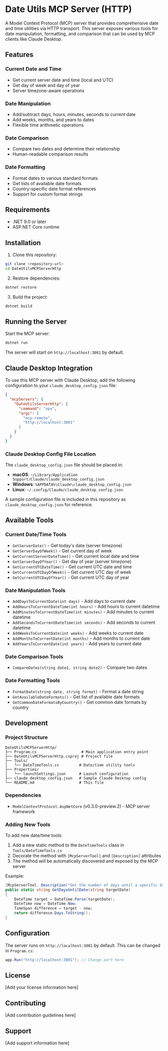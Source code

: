 # Date Utils MCP Server (HTTP)

A Model Context Protocol (MCP) server that provides comprehensive date and time utilities via HTTP transport. This server exposes various tools for date manipulation, formatting, and comparison that can be used by MCP clients like Claude Desktop.

## Features

### Current Date and Time
- Get current server date and time (local and UTC)
- Get day of week and day of year
- Server timezone-aware operations

### Date Manipulation
- Add/subtract days, hours, minutes, seconds to current date
- Add weeks, months, and years to dates
- Flexible time arithmetic operations

### Date Comparison
- Compare two dates and determine their relationship
- Human-readable comparison results

### Date Formatting
- Format dates to various standard formats
- Get lists of available date formats
- Country-specific date format references
- Support for custom format strings

## Requirements

- .NET 9.0 or later
- ASP.NET Core runtime

## Installation

1. Clone this repository:
```bash
git clone <repository-url>
cd DateUtilsMCPServerHttp
```

2. Restore dependencies:
```bash
dotnet restore
```

3. Build the project:
```bash
dotnet build
```

## Running the Server

Start the MCP server:
```bash
dotnet run
```

The server will start on `http://localhost:3001` by default.

## Claude Desktop Integration

To use this MCP server with Claude Desktop, add the following configuration to your `claude_desktop_config.json` file:

```json
{
  "mcpServers": {
    "DateUtilsServerHttp": {
      "command": "npx",
      "args": [
        "mcp-remote",
        "http://localhost:3001"
      ]
    }
  }
}
```

### Claude Desktop Config File Location

The `claude_desktop_config.json` file should be placed in:
- **macOS**: `~/Library/Application Support/Claude/claude_desktop_config.json`
- **Windows**: `%APPDATA%\Claude\claude_desktop_config.json`
- **Linux**: `~/.config/Claude/claude_desktop_config.json`

A sample configuration file is included in this repository as `claude_desktop_config.json` for reference.

## Available Tools

### Current Date/Time Tools
- `GetServerDate()` - Get today's date (server timezone)
- `GetServerDayOfWeek()` - Get current day of week
- `GetCurrentServerDateTime()` - Get current local date and time
- `GetServerDayOfYear()` - Get day of year (server timezone)
- `GetCurrentUTCDateTime()` - Get current UTC date and time
- `GetCurrentUTCDayOfWeek()` - Get current UTC day of week
- `GetCurrentUTCDayOfYear()` - Get current UTC day of year

### Date Manipulation Tools
- `AddDaysToCurrentDate(int days)` - Add days to current date
- `AddHoursToCurrentDateTime(int hours)` - Add hours to current datetime
- `AddMinutesToCurrentDateTime(int minutes)` - Add minutes to current datetime
- `AddSecondsToCurrentDateTime(int seconds)` - Add seconds to current datetime
- `AddWeeksToCurrentDate(int weeks)` - Add weeks to current date
- `AddMonthsToCurrentDate(int months)` - Add months to current date
- `AddYearsToCurrentDate(int years)` - Add years to current date

### Date Comparison Tools
- `CompareDates(string date1, string date2)` - Compare two dates

### Date Formatting Tools
- `FormatDate(string date, string format)` - Format a date string
- `GetAvailableDateFormats()` - Get list of available date formats
- `GetCommonDateFormatsByCountry()` - Get common date formats by country

## Development

### Project Structure
```
DateUtilsMCPServerHttp/
├── Program.cs                    # Main application entry point
├── DateUtilsMCPServerHttp.csproj # Project file
├── Tools/
│   └── DateTimeTools.cs         # Date/time utility tools
├── Properties/
│   └── launchSettings.json      # Launch configuration
├── claude_desktop_config.json   # Sample Claude Desktop config
└── README.md                    # This file
```

### Dependencies
- `ModelContextProtocol.AspNetCore` (v0.3.0-preview.2) - MCP server framework

### Adding New Tools

To add new date/time tools:

1. Add a new static method to the `DateTimeTools` class in `Tools/DateTimeTools.cs`
2. Decorate the method with `[McpServerTool]` and `[Description]` attributes
3. The method will be automatically discovered and exposed by the MCP server

Example:
```csharp
[McpServerTool, Description("Get the number of days until a specific date.")]
public static string GetDaysUntilDate(string targetDate)
{
    DateTime target = DateTime.Parse(targetDate);
    DateTime now = DateTime.Now;
    TimeSpan difference = target - now;
    return difference.Days.ToString();
}
```

## Configuration

The server runs on `http://localhost:3001` by default. This can be changed in `Program.cs`:

```csharp
app.Run("http://localhost:3001"); // Change port here
```

## License

[Add your license information here]

## Contributing

[Add contribution guidelines here]

## Support

[Add support information here]
